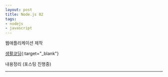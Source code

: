 ```yaml
---
layout: post
title: Node.js 02
tags:
- nodejs
- javascript
---
```



웹애플리케이션 제작

[생활코딩](https://opentutorials.org/course/2136/11850){:target="_blank"}

내용정리 (포스팅 진행중)

---

### 